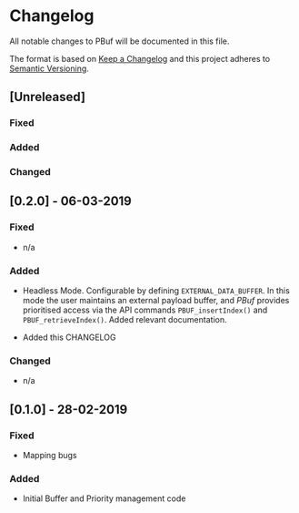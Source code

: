 # Changelog
All notable changes to PBuf will be documented in this file.

The format is based on [Keep a Changelog](http://keepachangelog.com/en/1.0.0/)
and this project adheres to [Semantic Versioning](http://semver.org/spec/v2.0.0.html).

## [Unreleased]

### Fixed

### Added

### Changed

## [0.2.0] - 06-03-2019

### Fixed
- n/a

### Added
- Headless Mode. Configurable by defining `EXTERNAL_DATA_BUFFER`. In this mode the user maintains an external payload buffer, and *PBuf* provides prioritised access via the API commands `PBUF_insertIndex()` and `PBUF_retrieveIndex()`. Added relevant documentation.

- Added this CHANGELOG

### Changed
- n/a

## [0.1.0] - 28-02-2019

### Fixed

- Mapping bugs

### Added

- Initial Buffer and Priority management code
